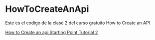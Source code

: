 # HowToCreateAnApi

<p>
Este es el codigo de la clase 2 del curso gratuito How to Create an API
</p>

<a href="https://github.com/versoftly/HowToCreateAnApi/tree/tutorial2">How to Create an api Starting Point Tutorial 2</a>